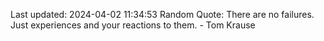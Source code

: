 Last updated: 2024-04-02 11:34:53
Random Quote: There are no failures. Just experiences and your reactions to them. - Tom Krause
